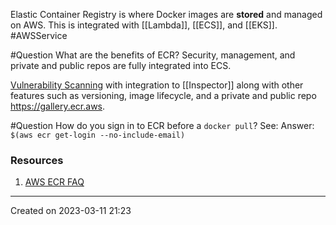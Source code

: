 Elastic Container Registry is where Docker images are **stored** and managed on AWS. This is integrated with [[Lambda]], [[ECS]], and [[EKS]]. #AWSService 


#Question  What are the benefits of ECR?
Security, management, and private and public repos are fully integrated into ECS.

[Vulnerability Scanning](https://docs.aws.amazon.com/AmazonECR/latest/userguide/image-scanning.html) with integration to [[Inspector]] along with other features such as versioning, image lifecycle, and a private and public repo https://gallery.ecr.aws.


#Question  How do you sign in to ECR before a `docker pull`?
See:
Answer: `$(aws ecr get-login --no-include-email)`

### Resources
1. [AWS ECR FAQ](https://aws.amazon.com/ecr/faqs/)

---
Created on 2023-03-11 21:23